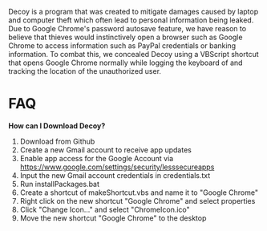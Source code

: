 Decoy is a program that was created to mitigate damages caused by laptop and computer theft which often lead to personal information being leaked. Due to Google Chrome's password autosave feature, we have reason to believe that thieves would instinctively open a browser such as Google Chrome to access information such as PayPal credentials or banking information. To combat this, we concealed Decoy using a VBScript shortcut that opens Google Chrome normally while logging the keyboard of and tracking the location of the unauthorized user. 

# FAQ
**How can I Download Decoy?**  
1. Download from Github
2. Create a new Gmail account to receive app updates
3. Enable app access for the Google Account via https://www.google.com/settings/security/lesssecureapps
4. Input the new Gmail account credentials in credentials.txt
5. Run installPackages.bat
6. Create a shortcut of makeShortcut.vbs and name it to "Google Chrome"
7. Right click on the new shortcut "Google Chrome" and select properties
8. Click "Change Icon..." and select "ChromeIcon.ico"
9. Move the new shortcut "Google Chrome" to the desktop
